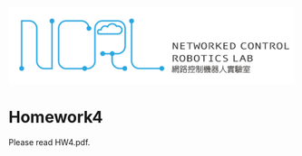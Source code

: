 ![image](https://github.com/2020-Robotics-Aerial-Robots/Homework/blob/main/hw3/Figures/LOGO%20%E4%B8%AD%E8%8B%B1%E6%96%87%E6%A9%AB.png)

# Homework4

Please read HW4.pdf.
